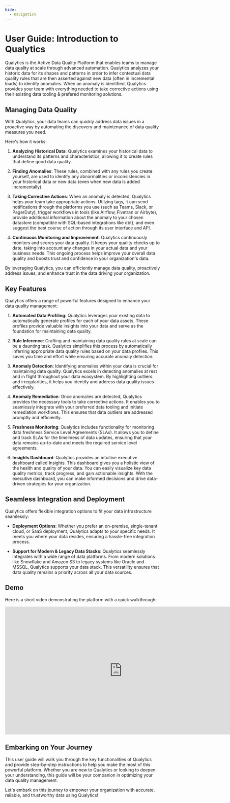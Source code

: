 ```yaml
---
hide:
  - navigation
---
```


# User Guide: Introduction to Qualytics

Qualytics is the Active Data Quality Platform that enables teams to manage data quality at scale through advanced automation. Qualytics analyzes your historic data for its shapes and patterns in order to infer contextual data quality rules that are then asserted against new data (often in incremental loads) to identify anomalies. When an anomaly is identified, Qualytics provides your team with everything needed to take corrective actions using their existing data tooling & prefered monitoring solutions.

## Managing Data Quality

With Qualytics, your data teams can quickly address data issues in a proactive way by automating the discovery and maintenance of data quality measures you need.

Here's how it works:

1. **Analyzing Historical Data**: Qualytics examines your historical data to understand its patterns and characteristics, allowing it to create rules that define good data quality.

2. **Finding Anomalies**: These rules, combined with any rules you create yourself, are used to identify any abnormalities or inconsistencies in your historical data or new data (even when new data is added incrementally).

3. **Taking Corrective Actions**: When an anomaly is detected, Qualytics helps your team take appropriate actions. Utilzing tags, it can send notifications through the platforms you use (such as Teams, Slack, or PagerDuty), trigger workflows in tools (like Airflow, Fivetran or Airbyte), provide additional information about the anomaly to your chosen datastore (compatible with SQL-based integrations like dbt), and even suggest the best course of action through its user interface and API.

4. **Continuous Monitoring and Improvement**: Qualytics continuously monitors and scores your data quality. It keeps your quality checks up to date, taking into account any changes in your actual data and your business needs. This ongoing process helps improve your overall data quality and boosts trust and confidence in your organization's data.

By leveraging Qualytics, you can efficiently manage data quality, proactively address issues, and enhance trust in the data driving your organization.

## Key Features

Qualytics offers a range of powerful features designed to enhance your data quality management:

1. **Automated Data Profiling**: Qualytics leverages your existing data to automatically generate profiles for each of your data assets. These profiles provide valuable insights into your data and serve as the foundation for maintaining data quality.

2. **Rule Inference**: Crafting and maintaining data quality rules at scale can be a daunting task. Qualytics simplifies this process by automatically inferring appropriate data quality rules based on your data profiles. This saves you time and effort while ensuring accurate anomaly detection.

3. **Anomaly Detection**: Identifying anomalies within your data is crucial for maintaining data quality. Qualytics excels in detecting anomalies at rest and in flight throughout your data ecosystem. By highlighting outliers and irregularities, it helps you identify and address data quality issues effectively.

4. **Anomaly Remediation**: Once anomalies are detected, Qualytics provides the necessary tools to take corrective actions. It enables you to seamlessly integrate with your preferred data tooling and initiate remediation workflows. This ensures that data outliers are addressed promptly and efficiently.

5. **Freshness Monitoring**: Qualytics includes functionality for monitoring data freshness Service Level Agreements (SLAs). It allows you to define and track SLAs for the timeliness of data updates, ensuring that your data remains up-to-date and meets the required service level agreements.

6. **Insights Dashboard**: Qualytics provides an intuitive executive dashboard called Insights. This dashboard gives you a holistic view of the health and quality of your data. You can easily visualize key data quality metrics, track progress, and gain actionable insights. With the executive dashboard, you can make informed decisions and drive data-driven strategies for your organization.

## Seamless Integration and Deployment

Qualytics offers flexible integration options to fit your data infrastructure seamlessly:

- **Deployment Options**: Whether you prefer an on-premise, single-tenant cloud, or SaaS deployment, Qualytics adapts to your specific needs. It meets you where your data resides, ensuring a hassle-free integration process.

- **Support for Modern & Legacy Data Stacks**: Qualytics seamlessly integrates with a wide range of data platforms. From modern solutions like Snowflake and Amazon S3 to legacy systems like Oracle and MSSQL, Qualytics supports your data stack. This versatility ensures that data quality remains a priority across all your data sources.

## Demo
Here is a short video demonstrating the platform with a quick walkthrough:
<iframe width="760" height="415" src="https://www.loom.com/embed/788412013bd34366a1800fee54190379" title="Qualytics - Full Demo of Qualytics Platform" frameborder="0" allow="accelerometer; autoplay; clipboard-write; encrypted-media; gyroscope; picture-in-picture" allowfullscreen></iframe>



<!-- moved Implementation to Quick Start -->

## Embarking on Your Journey

This user guide will walk you through the key functionalities of Qualytics and provide step-by-step instructions to help you make the most of this powerful platform. Whether you are new to Qualytics or looking to deepen your understanding, this guide will be your companion in optimizing your data quality management.

Let's embark on this journey to empower your organization with accurate, reliable, and trustworthy data using Qualytics!


<!-- * TODO - ADD FRESHNESS SLA FUNCTIONALITY, INCLUDE DETAILS FROM API DOCUMENTATION -->
